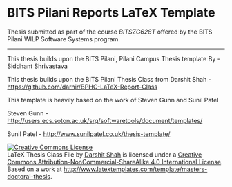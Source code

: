BITS Pilani Reports LaTeX Template
=======================

Thesis submitted as part of the course _BITSZG628T_ offered by the BITS Pilani WILP Software Systems program.

----
This thesis builds upon the BITS Pilani, Pilani Campus Thesis template
By - Siddhant Shrivastava

This thesis builds upon the BITS Pilani Thesis Class from Darshit Shah -
https://github.com/darnir/BPHC-LaTeX-Report-Class

This template is heavily based on the work of Steven Gunn and Sunil Patel

Steven Gunn - http://users.ecs.soton.ac.uk/srg/softwaretools/document/templates/

Sunil Patel - http://www.sunilpatel.co.uk/thesis-template/


<a rel="license" href="http://creativecommons.org/licenses/by-nc-sa/4.0/"><img alt="Creative Commons License" style="border-width:0" src="http://i.creativecommons.org/l/by-nc-sa/4.0/88x31.png" /></a><br /><span xmlns:dct="http://purl.org/dc/terms/" href="http://purl.org/dc/dcmitype/Text" property="dct:title" rel="dct:type">LaTeX Thesis Class File</span> by <a xmlns:cc="http://creativecommons.org/ns#" href="https://github.com/darnir/BPHC-LaTeX-Report-Class" property="cc:attributionName" rel="cc:attributionURL">Darshit Shah</a> is licensed under a <a rel="license" href="http://creativecommons.org/licenses/by-nc-sa/4.0/">Creative Commons Attribution-NonCommercial-ShareAlike 4.0 International License</a>.<br />Based on a work at <a xmlns:dct="http://purl.org/dc/terms/" href="http://www.latextemplates.com/template/masters-doctoral-thesis" rel="dct:source">http://www.latextemplates.com/template/masters-doctoral-thesis</a>.